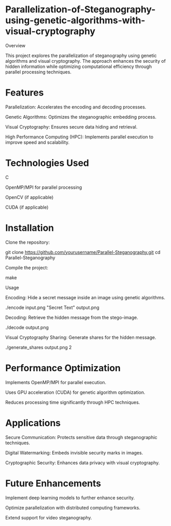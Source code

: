 # Parallelization-of-Steganography-using-genetic-algorithms-with-visual-cryptography

Overview

This project explores the parallelization of steganography using genetic algorithms and visual cryptography. The approach enhances the security of hidden information while optimizing computational efficiency through parallel processing techniques.

# Features

Parallelization: Accelerates the encoding and decoding processes.

Genetic Algorithms: Optimizes the steganographic embedding process.

Visual Cryptography: Ensures secure data hiding and retrieval.

High Performance Computing (HPC): Implements parallel execution to improve speed and scalability.

# Technologies Used

C

OpenMP/MPI for parallel processing

OpenCV (if applicable)

CUDA (if applicable)

# Installation

Clone the repository:

git clone https://github.com/yourusername/Parallel-Steganography.git
cd Parallel-Steganography

Compile the project:

make

Usage

Encoding: Hide a secret message inside an image using genetic algorithms.

./encode input.png "Secret Text" output.png

Decoding: Retrieve the hidden message from the stego-image.

./decode output.png

Visual Cryptography Sharing: Generate shares for the hidden message.

./generate_shares output.png 2

# Performance Optimization

Implements OpenMP/MPI for parallel execution.

Uses GPU acceleration (CUDA) for genetic algorithm optimization.

Reduces processing time significantly through HPC techniques.

# Applications

Secure Communication: Protects sensitive data through steganographic techniques.

Digital Watermarking: Embeds invisible security marks in images.

Cryptographic Security: Enhances data privacy with visual cryptography.

# Future Enhancements

Implement deep learning models to further enhance security.

Optimize parallelization with distributed computing frameworks.

Extend support for video steganography.
